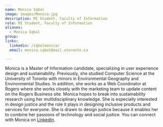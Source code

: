 ```yaml
---
name: Monica Iqbal
image: images/Monica.jpg
description: MI Student, Faculty of Information
role: MI Student, Faculty of Information
aliases: 
  - Monica Iqbal
group: 
links:
  linkedin: /iqbalmonica/
  email: monica.iqbal@mail.utoronto.ca

---
```


Monica is a Master of Information candidate, specializing in user 
experience design and sustainability. Previously, she studied 
Computer Science at the University of Toronto with minors in 
Environmental Geography and Environmental Studies. In addition, 
she works as a Web Coordinator at Rogers where she works 
closely with the marketing team to update content on the Rogers 
Business site. Monica hopes to break into sustainability research 
using her multidisciplinary knowledge. She is especially interested 
in design justice and the role it plays in designing inclusive 
products and services for everyone. She is drawn to design justice 
because it enables her to combine her passions of technology and 
social justice. You can connect with Monica on [LinkedIn](https://www.linkedin.com/in/iqbalmonica/).
